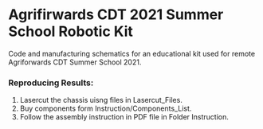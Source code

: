 # Agrifirwards CDT 2021 Summer School Robotic Kit















Code and manufacturing schematics for an educational kit used for remote Agriforwards CDT Summer School 2021.







### Reproducing Results:
1. Lasercut the chassis uisng files in Lasercut_Files.
2. Buy components form Instruction/Components_List.
3. Follow the assembly instruction in PDF file in Folder Instruction.
